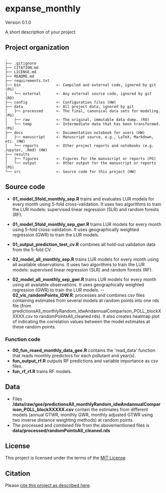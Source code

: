 # expanse_monthly

Version 0.1.0

A short description of your project


## Project organization

```
.
├── .gitignore
├── CITATION.md
├── LICENSE.md
├── README.md
├── requirements.txt
├── bin                <- Compiled and external code, ignored by git (PG)
│   └── external       <- Any external source code, ignored by git (RO)
├── config             <- Configuration files (HW)
├── data               <- All project data, ignored by git
│   ├── processed      <- The final, canonical data sets for modeling. (PG)
│   ├── raw            <- The original, immutable data dump. (RO)
│   └── temp           <- Intermediate data that has been transformed. (PG)
├── docs               <- Documentation notebook for users (HW)
│   ├── manuscript     <- Manuscript source, e.g., LaTeX, Markdown, etc. (HW)
│   └── reports        <- Other project reports and notebooks (e.g. Jupyter, .Rmd) (HW)
├── results
│   ├── figures        <- Figures for the manuscript or reports (PG)
│   └── output         <- Other output for the manuscript or reports (PG)
└── src                <- Source code for this project (HW)

```


## Source code
- **01_model_5fold_monthly_sep.R** trains and evaluates LUR models for every month using 5-fold cross-validation. It uses two algorithms to train the LUR models: supervised linear regression (SLR) and random forests (RF). 
- **01_model_5fold_monthly_sep_gwr.R** trains LUR models for every month using 5-fold cross-validation. It uses geographically weighted regression (GWR) to train the LUR models. 
- **01_output_prediction_test_cv.R** combines all hold-out validation data from the 5-fold CV.

- **02_model_all_monthly_sep.R** trains LUR models for every month using all available observations. It uses two algorithms to train the LUR models: supervised linear regression (SLR) and random forests (RF). 
- **02_model_all_monthly_sep_gwr.R** trains LUR models for every month using all available observations. It uses geographically weighted regression (GWR) to train the LUR models. 
-- **02_vis_randomPoints_IDW.R**: processes and combines csv files containing estimates from several models at random points into one rds file (from predictionsAll_monthlyRandom_idwAndannualComparison_POLL_blockXXXXX.csv to randomPointsAll_cleaned.rds). It also creates heatmap plot of indicating the correlation values between the model estimates at these random points. 


### Function code
- **00_fun_reaed_monthly_data_gee.R** contains the 'read_data' function that reads monthly predictors for each pollutant and year(s).
- **fun_output_rf.R** outputs RF predictions and variable importance as csv files.
- **fun_rf_rf.R** trains RF models.



## Data
- Files **/data/raw/gee/predictionsAll_monthlyRandom_idwAndannualComparison_POLL_blockXXXXX.csv** contain the estimates from different models (annual GTWR, monthly GWR, monthly adjusted GTWR using two inverse distance weighting methods) at random points.
- The processed and combined file from the abovementioned files is **data/processed/randomPointsAll_cleaned.rds**

## License

This project is licensed under the terms of the [MIT License](/LICENSE.md)

## Citation

Please [cite this project as described here](/CITATION.md).

